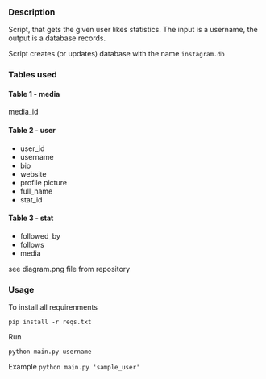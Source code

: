 ### Description

Script, that gets the given user likes statistics. The input is a username,
the output is a database records.

Script creates (or updates) database with the name `instagram.db`

### Tables used

#### Table 1 - media

media_id

#### Table 2 - user

* user_id
* username
* bio
* website
* profile picture
* full_name
* stat_id

#### Table 3 - stat

* followed_by
* follows
* media

see diagram.png file from repository


### Usage

To install all requirenments

`pip install -r reqs.txt`

Run

`python main.py username`

Example `python main.py 'sample_user'`


